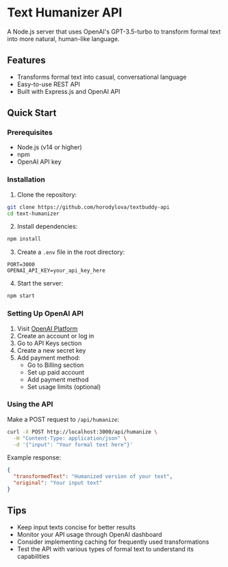 # Text Humanizer API

A Node.js server that uses OpenAI's GPT-3.5-turbo to transform formal text into more natural, human-like language.

## Features
- Transforms formal text into casual, conversational language
- Easy-to-use REST API
- Built with Express.js and OpenAI API

## Quick Start

### Prerequisites
- Node.js (v14 or higher)
- npm
- OpenAI API key

### Installation
1. Clone the repository:
```bash
git clone https://github.com/horodylova/textbuddy-api
cd text-humanizer
```

2. Install dependencies:
```bash
npm install
```

3. Create a `.env` file in the root directory:
```env
PORT=3000
OPENAI_API_KEY=your_api_key_here
```

4. Start the server:
```bash
npm start
```

### Setting Up OpenAI API
1. Visit [OpenAI Platform](https://platform.openai.com)
2. Create an account or log in
3. Go to API Keys section
4. Create a new secret key
5. Add payment method:
   - Go to Billing section
   - Set up paid account
   - Add payment method
   - Set usage limits (optional)

### Using the API
Make a POST request to `/api/humanize`:
```bash
curl -X POST http://localhost:3000/api/humanize \
  -H "Content-Type: application/json" \
  -d '{"input": "Your formal text here"}'
```

Example response:
```json
{
  "transformedText": "Humanized version of your text",
  "original": "Your input text"
}
```

## Tips
- Keep input texts concise for better results
- Monitor your API usage through OpenAI dashboard
- Consider implementing caching for frequently used transformations
- Test the API with various types of formal text to understand its capabilities
